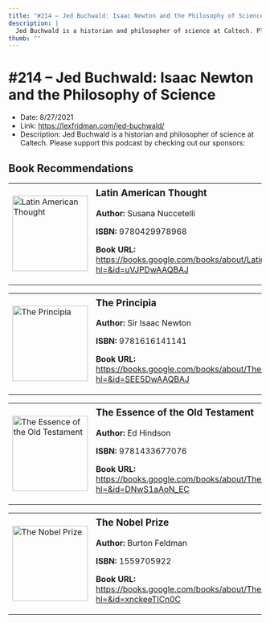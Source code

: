 ```yaml
---
title: "#214 – Jed Buchwald: Isaac Newton and the Philosophy of Science"
description: |
  Jed Buchwald is a historian and philosopher of science at Caltech. Please support this podcast by checking out our sponsors:"
thumb: ""
---
```


# #214 – Jed Buchwald: Isaac Newton and the Philosophy of Science

  - Date: 8/27/2021
  - Link: https://lexfridman.com/jed-buchwald/
  - Description: Jed Buchwald is a historian and philosopher of science at Caltech. Please support this podcast by checking out our sponsors:

## Book Recommendations

<table style="border: none;"><tr style="border: none;"><td style="border: none;"><img src="https://books.google.com/books/content?id=uVJPDwAAQBAJ&printsec=frontcover&img=1&zoom=1&edge=curl&source=gbs_api" alt="Latin American Thought" width="150" style="vertical-align: top;"></td><td style="border: none; vertical-align: top;"><h3 style='margin-top: 5'>Latin American Thought</h3><p><strong>Author:</strong> Susana Nuccetelli</p><p><strong>ISBN:</strong> 9780429978968</p><p><strong>Book URL:</strong> <a href="https://books.google.com/books/about/Latin_American_Thought.html?hl=&id=uVJPDwAAQBAJ">https://books.google.com/books/about/Latin_American_Thought.html?hl=&id=uVJPDwAAQBAJ</a></p></td></tr></table>
<table style="border: none;"><tr style="border: none;"><td style="border: none;"><img src="https://books.google.com/books/content?id=SEE5DwAAQBAJ&printsec=frontcover&img=1&zoom=1&edge=curl&source=gbs_api" alt="The Principia" width="150" style="vertical-align: top;"></td><td style="border: none; vertical-align: top;"><h3 style='margin-top: 5'>The Principia</h3><p><strong>Author:</strong> Sir Isaac Newton</p><p><strong>ISBN:</strong> 9781616141141</p><p><strong>Book URL:</strong> <a href="https://books.google.com/books/about/The_Principia.html?hl=&id=SEE5DwAAQBAJ">https://books.google.com/books/about/The_Principia.html?hl=&id=SEE5DwAAQBAJ</a></p></td></tr></table>
<table style="border: none;"><tr style="border: none;"><td style="border: none;"><img src="https://books.google.com/books/content?id=DNwS1aAoN_EC&printsec=frontcover&img=1&zoom=1&edge=curl&source=gbs_api" alt="The Essence of the Old Testament" width="150" style="vertical-align: top;"></td><td style="border: none; vertical-align: top;"><h3 style='margin-top: 5'>The Essence of the Old Testament</h3><p><strong>Author:</strong> Ed Hindson</p><p><strong>ISBN:</strong> 9781433677076</p><p><strong>Book URL:</strong> <a href="https://books.google.com/books/about/The_Essence_of_the_Old_Testament.html?hl=&id=DNwS1aAoN_EC">https://books.google.com/books/about/The_Essence_of_the_Old_Testament.html?hl=&id=DNwS1aAoN_EC</a></p></td></tr></table>
<table style="border: none;"><tr style="border: none;"><td style="border: none;"><img src="https://books.google.com/books/content?id=xnckeeTICn0C&printsec=frontcover&img=1&zoom=1&edge=curl&source=gbs_api" alt="The Nobel Prize" width="150" style="vertical-align: top;"></td><td style="border: none; vertical-align: top;"><h3 style='margin-top: 5'>The Nobel Prize</h3><p><strong>Author:</strong> Burton Feldman</p><p><strong>ISBN:</strong> 1559705922</p><p><strong>Book URL:</strong> <a href="https://books.google.com/books/about/The_Nobel_Prize.html?hl=&id=xnckeeTICn0C">https://books.google.com/books/about/The_Nobel_Prize.html?hl=&id=xnckeeTICn0C</a></p></td></tr></table>
